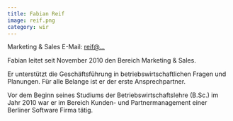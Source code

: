 ```yaml
---
title: Fabian Reif
image: reif.png
category: wir
---
```

<!-- This comment is a workaround for a bug #439 of jekyll -->
Marketing & Sales
E-Mail: [reif@...](mailto:reif@asdf-systems.de)

Fabian leitet seit November 2010 den Bereich Marketing & Sales.

Er unterstützt die Geschäftsführung in betriebswirtschaftlichen Fragen und Planungen. Für alle Belange ist er der erste Ansprechpartner.

Vor dem Beginn seines Studiums der Betriebswirtschaftslehre (B.Sc.) im Jahr 2010 war er im Bereich Kunden- und Partnermanagement einer Berliner Software Firma tätig.

